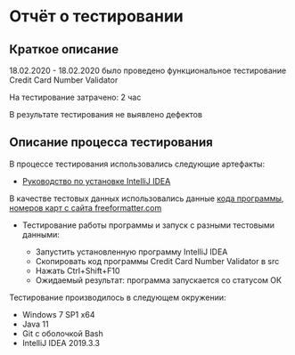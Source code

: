 # Отчёт о тестировании 
## Краткое описание
18.02.2020 - 18.02.2020 было проведено функциональное тестирование Credit Card Number Validator

На тестирование затрачено: 2 час

В результате тестирования не выявлено дефектов

## Описание процесса тестирования
 В процессе тестирования использовались следующие артефакты:
* [Руководство по установке IntelliJ IDEA](https://github.com/netology-code/javaqa-homeworks/blob/master/intro/idea.md)

В качестве тестовых данных использовались данные [кода программы](https://github.com/netology-code/javaqa-homeworks/tree/master/intro#легенда-1), [номеров карт с сайта freeformatter.com](https://www.freeformatter.com/credit-card-number-generator-validator.html)

* Тестирование работы программы и запуск с разными тестовыми данными:

  * Запустить установленную программу IntelliJ IDEA
  * Скопировать код программы Credit Card Number Validator в src
  * Нажать Ctrl+Shift+F10
  * Ожидаемый результат: программа запускается со статусом ОК


Тестирование производилось в следующем окружении:
* Windows 7 SP1 x64
* Java 11
* Git c оболочкой Bash 
* IntelliJ IDEA  2019.3.3